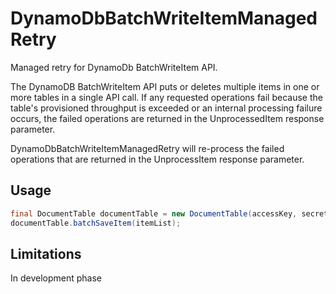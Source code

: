 # DynamoDbBatchWriteItemManagedRetry
Managed retry for DynamoDb BatchWriteItem API.

The DynamoDB BatchWriteItem API puts or deletes multiple items in one or more tables in a single API call. If any requested operations fail because the table's provisioned throughput is exceeded or an internal processing failure occurs, the failed operations are returned in the UnprocessedItem response parameter.

DynamoDbBatchWriteItemManagedRetry will re-process the failed operations that are returned in the UnprocessItem response parameter.

## Usage

```java
final DocumentTable documentTable = new DocumentTable(accessKey, secretKey);
documentTable.batchSaveItem(itemList);
```

## Limitations

In development phase

